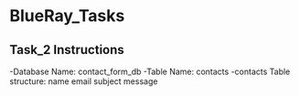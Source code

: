 # BlueRay_Tasks


## Task_2 Instructions

  -Database Name: contact_form_db
  -Table Name: contacts
  -contacts Table structure:
      name
      email
      subject
      message
